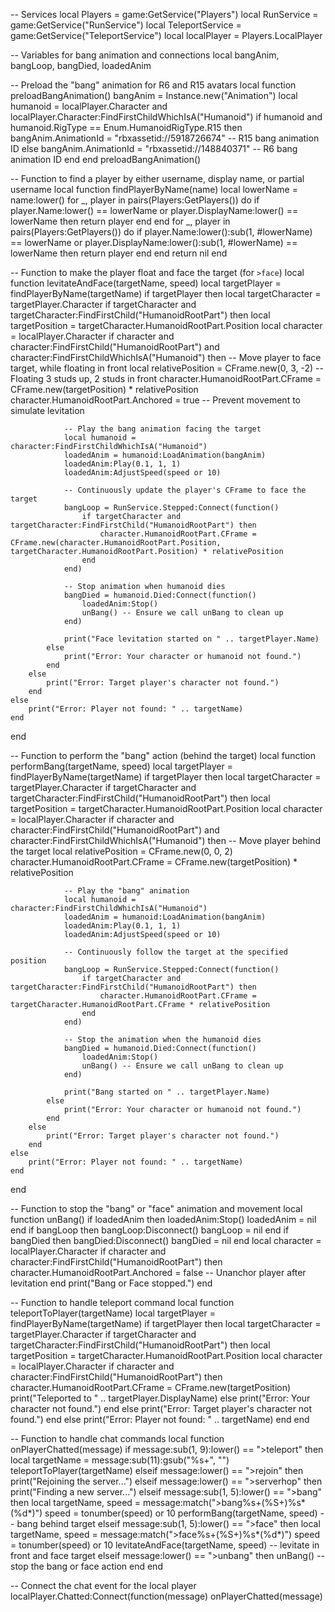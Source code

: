 -- Services
local Players = game:GetService("Players")
local RunService = game:GetService("RunService")
local TeleportService = game:GetService("TeleportService")
local localPlayer = Players.LocalPlayer

-- Variables for bang animation and connections
local bangAnim, bangLoop, bangDied, loadedAnim

-- Preload the "bang" animation for R6 and R15 avatars
local function preloadBangAnimation()
    bangAnim = Instance.new("Animation")
    local humanoid = localPlayer.Character and localPlayer.Character:FindFirstChildWhichIsA("Humanoid")
    if humanoid and humanoid.RigType == Enum.HumanoidRigType.R15 then
        bangAnim.AnimationId = "rbxassetid://5918726674" -- R15 bang animation ID
    else
        bangAnim.AnimationId = "rbxassetid://148840371" -- R6 bang animation ID
    end
end
preloadBangAnimation()

-- Function to find a player by either username, display name, or partial username
local function findPlayerByName(name)
    local lowerName = name:lower()
    for _, player in pairs(Players:GetPlayers()) do
        if player.Name:lower() == lowerName or player.DisplayName:lower() == lowerName then
            return player
        end
    end
    for _, player in pairs(Players:GetPlayers()) do
        if player.Name:lower():sub(1, #lowerName) == lowerName or player.DisplayName:lower():sub(1, #lowerName) == lowerName then
            return player
        end
    end
    return nil
end

-- Function to make the player float and face the target (for `>face`)
local function levitateAndFace(targetName, speed)
    local targetPlayer = findPlayerByName(targetName)
    if targetPlayer then
        local targetCharacter = targetPlayer.Character
        if targetCharacter and targetCharacter:FindFirstChild("HumanoidRootPart") then
            local targetPosition = targetCharacter.HumanoidRootPart.Position
            local character = localPlayer.Character
            if character and character:FindFirstChild("HumanoidRootPart") and character:FindFirstChildWhichIsA("Humanoid") then
                -- Move player to face target, while floating in front
                local relativePosition = CFrame.new(0, 3, -2) -- Floating 3 studs up, 2 studs in front
                character.HumanoidRootPart.CFrame = CFrame.new(targetPosition) * relativePosition
                character.HumanoidRootPart.Anchored = true -- Prevent movement to simulate levitation

                -- Play the bang animation facing the target
                local humanoid = character:FindFirstChildWhichIsA("Humanoid")
                loadedAnim = humanoid:LoadAnimation(bangAnim)
                loadedAnim:Play(0.1, 1, 1)
                loadedAnim:AdjustSpeed(speed or 10)

                -- Continuously update the player's CFrame to face the target
                bangLoop = RunService.Stepped:Connect(function()
                    if targetCharacter and targetCharacter:FindFirstChild("HumanoidRootPart") then
                        character.HumanoidRootPart.CFrame = CFrame.new(character.HumanoidRootPart.Position, targetCharacter.HumanoidRootPart.Position) * relativePosition
                    end
                end)

                -- Stop animation when humanoid dies
                bangDied = humanoid.Died:Connect(function()
                    loadedAnim:Stop()
                    unBang() -- Ensure we call unBang to clean up
                end)

                print("Face levitation started on " .. targetPlayer.Name)
            else
                print("Error: Your character or humanoid not found.")
            end
        else
            print("Error: Target player's character not found.")
        end
    else
        print("Error: Player not found: " .. targetName)
    end
end

-- Function to perform the "bang" action (behind the target)
local function performBang(targetName, speed)
    local targetPlayer = findPlayerByName(targetName)
    if targetPlayer then
        local targetCharacter = targetPlayer.Character
        if targetCharacter and targetCharacter:FindFirstChild("HumanoidRootPart") then
            local targetPosition = targetCharacter.HumanoidRootPart.Position
            local character = localPlayer.Character
            if character and character:FindFirstChild("HumanoidRootPart") and character:FindFirstChildWhichIsA("Humanoid") then
                -- Move player behind the target
                local relativePosition = CFrame.new(0, 0, 2)
                character.HumanoidRootPart.CFrame = CFrame.new(targetPosition) * relativePosition

                -- Play the "bang" animation
                local humanoid = character:FindFirstChildWhichIsA("Humanoid")
                loadedAnim = humanoid:LoadAnimation(bangAnim)
                loadedAnim:Play(0.1, 1, 1)
                loadedAnim:AdjustSpeed(speed or 10)

                -- Continuously follow the target at the specified position
                bangLoop = RunService.Stepped:Connect(function()
                    if targetCharacter and targetCharacter:FindFirstChild("HumanoidRootPart") then
                        character.HumanoidRootPart.CFrame = targetCharacter.HumanoidRootPart.CFrame * relativePosition
                    end
                end)

                -- Stop the animation when the humanoid dies
                bangDied = humanoid.Died:Connect(function()
                    loadedAnim:Stop()
                    unBang() -- Ensure we call unBang to clean up
                end)

                print("Bang started on " .. targetPlayer.Name)
            else
                print("Error: Your character or humanoid not found.")
            end
        else
            print("Error: Target player's character not found.")
        end
    else
        print("Error: Player not found: " .. targetName)
    end
end

-- Function to stop the "bang" or "face" animation and movement
local function unBang()
    if loadedAnim then
        loadedAnim:Stop()
        loadedAnim = nil
    end
    if bangLoop then
        bangLoop:Disconnect()
        bangLoop = nil
    end
    if bangDied then
        bangDied:Disconnect()
        bangDied = nil
    end
    local character = localPlayer.Character
    if character and character:FindFirstChild("HumanoidRootPart") then
        character.HumanoidRootPart.Anchored = false -- Unanchor player after levitation
    end
    print("Bang or Face stopped.")
end

-- Function to handle teleport command
local function teleportToPlayer(targetName)
    local targetPlayer = findPlayerByName(targetName)
    if targetPlayer then
        local targetCharacter = targetPlayer.Character
        if targetCharacter and targetCharacter:FindFirstChild("HumanoidRootPart") then
            local targetPosition = targetCharacter.HumanoidRootPart.Position
            local character = localPlayer.Character
            if character and character:FindFirstChild("HumanoidRootPart") then
                character.HumanoidRootPart.CFrame = CFrame.new(targetPosition)
                print("Teleported to " .. targetPlayer.DisplayName)
            else
                print("Error: Your character not found.")
            end
        else
            print("Error: Target player's character not found.")
        end
    else
        print("Error: Player not found: " .. targetName)
    end
end

-- Function to handle chat commands
local function onPlayerChatted(message)
    if message:sub(1, 9):lower() == ">teleport" then
        local targetName = message:sub(11):gsub("%s+", "")
        teleportToPlayer(targetName)
    elseif message:lower() == ">rejoin" then
        print("Rejoining the server...")
    elseif message:lower() == ">serverhop" then
        print("Finding a new server...")
    elseif message:sub(1, 5):lower() == ">bang" then
        local targetName, speed = message:match(">bang%s+(%S+)%s*(%d*)")
        speed = tonumber(speed) or 10
        performBang(targetName, speed)  -- bang behind target
    elseif message:sub(1, 5):lower() == ">face" then
        local targetName, speed = message:match(">face%s+(%S+)%s*(%d*)")
        speed = tonumber(speed) or 10
        levitateAndFace(targetName, speed)  -- levitate in front and face target
    elseif message:lower() == ">unbang" then
        unBang()  -- stop the bang or face action
    end
end

-- Connect the chat event for the local player
localPlayer.Chatted:Connect(function(message)
    onPlayerChatted(message)
